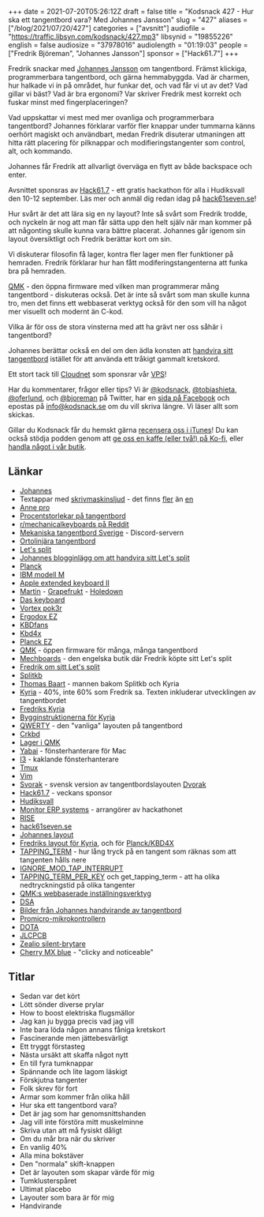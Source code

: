 +++
date = 2021-07-20T05:26:12Z
draft = false
title = "Kodsnack 427 - Hur ska ett tangentbord vara? Med Johannes Jansson"
slug = "427"
aliases = ["/blog/2021/07/20/427"]
categories = ["avsnitt"]
audiofile = "https://traffic.libsyn.com/kodsnack/427.mp3"
libsynid = "19855226"
english = false
audiosize = "37978016"
audiolength = "01:19:03"
people = ["Fredrik Björeman", "Johannes Jansson"]
sponsor = ["Hack61.7"]
+++

Fredrik snackar med [Johannes Jansson](https://johannes-jansson.github.io/projects/) om tangentbord. Främst klickiga, programmerbara tangentbord, och gärna hemmabyggda. Vad är charmen, hur halkade vi in på området, hur funkar det, och vad får vi ut av det? Vad gillar vi bäst? Vad är bra ergonomi? Var skriver Fredrik mest korrekt och fuskar minst med fingerplaceringen?

Vad uppskattar vi mest med mer ovanliga och programmerbara tangentbord? Johannes förklarar varför fler knappar under tummarna känns oerhört magiskt och användbart, medan Fredrik disuterar utmaningen att hitta rätt placering för pilknappar och modifieringstangenter som control, alt, och kommando.

Johannes får Fredrik att allvarligt överväga en flytt av både backspace och enter.

Avsnittet sponsras av [Hack61.7](https://hack61seven.se/) - ett gratis hackathon för alla i Hudiksvall den 10-12 september. Läs mer och anmäl dig redan idag på [hack61seven.se](https://hack61seven.se/)!

Hur svårt är det att lära sig en ny layout? Inte så svårt som Fredrik trodde, och nyckeln är nog att man får sätta upp den helt själv när man kommer på att någonting skulle kunna vara bättre placerat. Johannes går igenom sin layout översiktligt och Fredrik berättar kort om sin.

Vi diskuterar filosofin få lager, kontra fler lager men fler funktioner på hemraden. Fredrik förklarar hur han fått modiferingstangenterna att funka bra på hemraden.

[QMK](https://docs.qmk.fm/#/) - den öppna firmware med vilken man programmerar mång tangentbord - diskuteras också. Det är inte så svårt som man skulle kunna tro, men det finns ett webbaserat verktyg också för den som vill ha något mer visuellt och modernt än C-kod.

Vilka är för oss de stora vinsterna med att ha grävt ner oss såhär i tangentbord?

Johannes berättar också en del om den ädla konsten att [handvira sitt tangentbord](https://johannes-jansson.github.io/projects/2018/07/23/hand-wiring-lets-split.html) istället för att använda ett tråkigt gammalt kretskord.

Ett stort tack till [Cloudnet](https://www.cloudnet.se) som sponsrar vår [VPS](https://en.wikipedia.org/wiki/Virtual_private_server)!

Har du kommentarer, frågor eller tips? Vi är [@kodsnack](https://www.twitter.com/kodsnack), [@tobiashieta](https://www.twitter.com/tobiashieta), [@oferlund](https://www.twitter.com/oferlund), och [@bjoreman](https://www.twitter.com/bjoreman) på Twitter, har en [sida på Facebook](https://www.facebook.com/kodsnack) och epostas på [info@kodsnack.se](mailto:info@kodsnack.se) om du vill skriva längre. Vi läser allt som skickas.

Gillar du Kodsnack får du hemskt gärna [recensera oss i iTunes](https://itunes.apple.com/se/podcast/kodsnack/id561631498?l=en)! Du kan också stödja podden genom att <a href="https://ko-fi.com/kodsnack" rel="payment">ge oss en kaffe (eller två!) på Ko-fi</a>, eller [handla något i vår butik](https://shop.spreadshirt.se/kodsnack/).

## Länkar ##
* [Johannes](https://johannes-jansson.github.io/projects/)
* Textappar med [skrivmaskinsljud](https://techcrunch.com/2014/08/18/tom-hanks-typewriter-app-shoots-to-the-top-of-the-app-store/?guccounter=1&guce_referrer=aHR0cHM6Ly93d3cuZ29vZ2xlLmNvbS8&guce_referrer_sig=AQAAAHqGJk5xbddDxRWBFm7zcLt_cnI0Vdi470tNf4OM-Q9OnKYFhkK1tx2EvHRFsWJsLUyGnnGyQM_CKLu09aRroc2_9xabGw08whTHZHz-nCPraH4l3sph4psrAQLeTMa7ZGUszNkRj9jRk1AdHGD93MCwxnVS8C0xkOtQJ-0rSpCF) - det finns [fler](https://writer.bighugelabs.com/welcome) än [en](https://www.calmlywriter.com/)
* [Anne pro](https://www.annepro.net/products/anne-pro-2)
* [Procentstorlekar på tangentbord](https://switchandclick.com/keyboard-sizes/)
* [r/mechanicalkeyboards på Reddit](https://www.reddit.com/r/MechanicalKeyboards/)
* [Mekaniska tangentbord Sverige](https://discord.com/invite/AQMcvGk) - Discord-servern
* [Ortolinjära tangentbord](https://www.reviewgeek.com/70291/what-is-an-ortholinear-keyboard-and-should-you-use-one/)
* [Let's split](https://mechboards.co.uk/shop/kits/lets-split-kit/#pcb)
* [Johannes blogginlägg om att handvira sitt Let's split](https://johannes-jansson.github.io/projects/2018/07/23/hand-wiring-lets-split.html)
* [Planck](https://olkb.com/collections/planck)
* [IBM modell M](https://en.wikipedia.org/wiki/Model_M_keyboard)
* [Apple extended keyboard II](https://deskthority.net/wiki/Apple_Extended_Keyboard_II)
* [Martin](https://presskit.grapefrukt.com/) - [Grapefrukt](https://grapefrukt.com/) - [Holedown](https://holedown.com/)
* [Das keyboard](https://www.daskeyboard.com/)
* [Vortex pok3r](http://www.vortexgear.tw/vortex2_3.asp?kind=47&kind2=220)
* [Ergodox EZ](https://ergodox-ez.com/)
* [KBDfans](https://kbdfans.com/)
* [Kbd4x](https://bjoreman.com/thoughts/keymapping.html)
* [Planck EZ](https://ergodox-ez.com/pages/planck)
* [QMK](https://docs.qmk.fm/#/) - öppen firmware för många, många tangentbord
* [Mechboards](https://mechboards.co.uk/) - den engelska butik där Fredrik köpte sitt Let's split
* [Fredrik om sitt Let's split](https://bjoreman.com/thoughts/letsSplit.html)
* [Splitkb](https://bjoreman.com/thoughts/letsSplit.html)
* [Thomas Baart](https://thomasbaart.nl/) - mannen bakom Splitkb och Kyria
* [Kyria](https://blog.splitkb.com/blog/introducing-the-kyria) - 40%, inte 60% som Fredrik sa. Texten inkluderar utvecklingen av tangentbordet
* [Fredriks Kyria](https://bjoreman.com/thoughts/kyria.html)
* [Bygginstruktionerna för Kyria](https://docs.splitkb.com/hc/en-us/sections/360003200940-Kyria-Build-Guide)
* [QWERTY](https://en.wikipedia.org/wiki/QWERTY) - den "vanliga" layouten på tangentbord
* [Crkbd](https://github.com/foostan/crkbd)
* [Lager i QMK](https://docs.qmk.fm/#/feature_layers)
* [Yabai](https://github.com/koekeishiya/yabai) - fönsterhanterare för Mac
* [I3](https://i3wm.org/) - kaklande fönsterhanterare
* [Tmux](https://en.wikipedia.org/wiki/Tmux)
* [Vim](https://en.wikipedia.org/wiki/Vim_%28text_editor%29)
* [Svorak](https://en.wikipedia.org/wiki/Dvorak_keyboard_layout#Svorak) - svensk version av tangentbordslayouten [Dvorak](https://en.wikipedia.org/wiki/Dvorak_keyboard_layout)
* [Hack61.7](https://hack61seven.se/) - veckans sponsor
* [Hudiksvall](https://sv.wikipedia.org/wiki/Hudiksvall)
* [Monitor ERP systems](https://www.monitorerp.com/sv) - arrangörer av hackathonet
* [RISE](https://www.ri.se/sv)
* [hack61seven.se](https://hack61seven.se/)
* [Johannes layout](https://github.com/johannes-jansson/qmk_firmware/blob/jansson/layouts/community/ortho_4x12/janzon/keymap.c)
* [Fredriks layout för Kyria](https://github.com/bjoreman/qmk_firmware/tree/master/keyboards/kyria/keymaps/bjoreman), och för [Planck/KBD4X](https://github.com/bjoreman/qmk_firmware/tree/master/keyboards/kbdfans/kbd4x/keymaps/bjoreman)
* [TAPPING_TERM](https://docs.qmk.fm/#/tap_hold?id=tapping-term) - hur lång tryck på en tangent som räknas som att tangenten hålls nere
* [IGNORE_MOD_TAP_INTERRUPT](https://docs.qmk.fm/#/tap_hold?id=ignore-mod-tap-interrupt)
* [TAPPING_TERM_PER_KEY](https://docs.qmk.fm/#/tap_hold?id=tapping-term) och get_tapping_term - att ha olika nedtryckningstid på olika tangenter
* [QMK:s webbaserade inställningsverktyg](https://config.qmk.fm/#/gh80_3000/LAYOUT)
* [DSA](https://deskthority.net/wiki/Signature_Plastics_DSA_family)
* [Bilder från Johannes handvirande av tangentbord](https://imgur.com/gallery/2sZrOVw)
* [Promicro-mikrokontrollern](https://keeb.io/products/pro-micro-5v-16mhz-arduino-compatible-atmega32u4)
* [DOTA](https://en.wikipedia.org/wiki/Dota)
* [JLCPCB](https://jlcpcb.com/)
* [Zealio silent-brytare](https://zealpc.net/products/zilent)
* [Cherry MX blue](https://www.cherrymx.de/en/mx-original/mx-blue.html) - "clicky and noticeable"

## Titlar ##
* Sedan var det kört
* Lött sönder diverse prylar
* How to boost elektriska flugsmällor
* Jag kan ju bygga precis vad jag vill
* Inte bara löda någon annans fåniga kretskort
* Fascinerande men jättebesvärligt
* Ett tryggt förstasteg
* Nästa ursäkt att skaffa något nytt
* En till fyra tumknappar
* Spännande och lite lagom läskigt
* Förskjutna tangenter
* Folk skrev för fort
* Armar som kommer från olika håll
* Hur ska ett tangentbord vara?
* Det är jag som har genomsnittshanden
* Jag vill inte förstöra mitt muskelminne
* Skriva utan att må fysiskt dåligt
* Om du mår bra när du skriver
* En vanlig 40%
* Alla mina bokstäver
* Den "normala" skift-knappen
* Det är layouten som skapar värde för mig
* Tumklusterspåret
* Ultimat placebo
* Layouter som bara är för mig
* Handvirande
